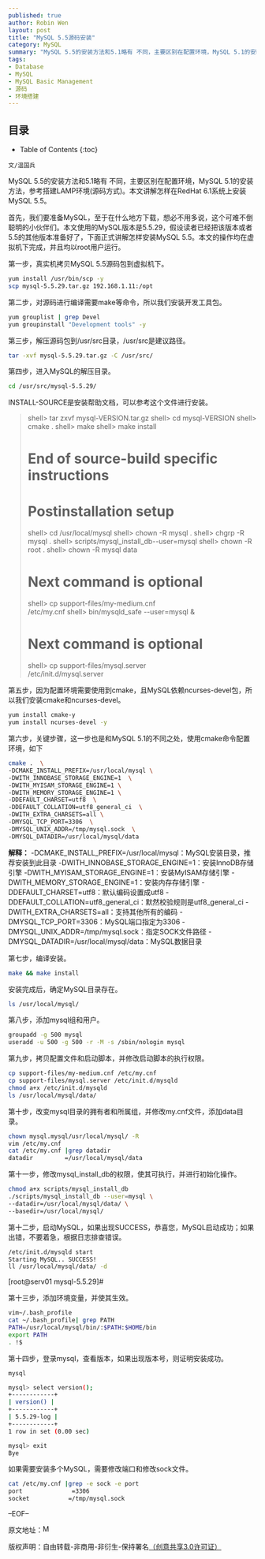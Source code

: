 ```yaml
---
published: true
author: Robin Wen
layout: post
title: "MySQL 5.5源码安装"
category: MySQL
summary: "MySQL 5.5的安装方法和5.1略有 不同，主要区别在配置环境，MySQL 5.1的安装方法，参考搭建LAMP环境(源码方式)。本文讲解怎样在RedHat 6.1系统上安装MySQL 5.5。"
tags: 
- Database
- MySQL
- MySQL Basic Management
- 源码
- 环境搭建
---
```


## 目录 ##

* Table of Contents
{:toc}

`文/温国兵`

MySQL 5.5的安装方法和5.1略有 不同，主要区别在配置环境，MySQL 5.1的安装方法，参考搭建LAMP环境(源码方式)。本文讲解怎样在RedHat 6.1系统上安装MySQL 5.5。

首先，我们要准备MySQL，至于在什么地方下载，想必不用多说，这个可难不倒聪明的小伙伴们。本文使用的MySQL版本是5.5.29，假设读者已经把该版本或者5.5的其他版本准备好了，下面正式讲解怎样安装MySQL 5.5。本文的操作均在虚拟机下完成，并且均以root用户运行。

第一步，真实机拷贝MySQL 5.5源码包到虚拟机下。

``` bash
yum install /usr/bin/scp -y
scp mysql-5.5.29.tar.gz 192.168.1.11:/opt
```

第二步，对源码进行编译需要make等命令，所以我们安装开发工具包。

``` bash
yum grouplist | grep Devel
yum groupinstall "Development tools" -y
```

第三步，解压源码包到/usr/src目录，/usr/src是建议路径。

``` bash
tar -xvf mysql-5.5.29.tar.gz -C /usr/src/
```

第四步，进入MySQL的解压目录。

``` bash
cd /usr/src/mysql-5.5.29/
```

INSTALL-SOURCE是安装帮助文档，可以参考这个文件进行安装。

> shell> tar zxvf mysql-VERSION.tar.gz
> shell> cd mysql-VERSION
> shell> cmake .
> shell> make
> shell> make install
> # End of source-build specific instructions
> # Postinstallation setup
> shell> cd /usr/local/mysql
> shell> chown -R mysql .
> shell> chgrp -R mysql .
> shell> scripts/mysql_install_db--user=mysql
> shell> chown -R root .
> shell> chown -R mysql data
> # Next command is optional
> shell> cp support-files/my-medium.cnf \
/etc/my.cnf
> shell> bin/mysqld_safe --user=mysql &
> # Next command is optional
> shell> cp support-files/mysql.server \
> /etc/init.d/mysql.server

第五步，因为配置环境需要使用到cmake，且MySQL依赖ncurses-devel包，所以我们安装cmake和ncurses-devel。

``` bash
yum install cmake-y
yum install ncurses-devel -y
```

第六步，关键步骤，这一步也是和MySQL 5.1的不同之处，使用cmake命令配置环境，如下

``` bash
cmake .  \
-DCMAKE_INSTALL_PREFIX=/usr/local/mysql \
-DWITH_INNOBASE_STORAGE_ENGINE=1  \
-DWITH_MYISAM_STORAGE_ENGINE=1 \
-DWITH_MEMORY_STORAGE_ENGINE=1 \
-DDEFAULT_CHARSET=utf8  \
-DDEFAULT_COLLATION=utf8_general_ci  \
-DWITH_EXTRA_CHARSETS=all \
-DMYSQL_TCP_PORT=3306  \
-DMYSQL_UNIX_ADDR=/tmp/mysql.sock  \
-DMYSQL_DATADIR=/usr/local/mysql/data
```

**解释：**
-DCMAKE_INSTALL_PREFIX=/usr/local/mysql：MySQL安装目录，推荐安装到此目录
-DWITH_INNOBASE_STORAGE_ENGINE=1：安装InnoDB存储引擎
-DWITH_MYISAM_STORAGE_ENGINE=1：安装MyISAM存储引擎
-DWITH_MEMORY_STORAGE_ENGINE=1：安装内存存储引擎
-DDEFAULT_CHARSET=utf8：默认编码设置成utf8
-DDEFAULT_COLLATION=utf8_general_ci：默然校验规则是utf8_general_ci
-DWITH_EXTRA_CHARSETS=all：支持其他所有的编码
-DMYSQL_TCP_PORT=3306：MySQL端口指定为3306
-DMYSQL_UNIX_ADDR=/tmp/mysql.sock：指定SOCK文件路径
-DMYSQL_DATADIR=/usr/local/mysql/data：MySQL数据目录

第七步，编译安装。

``` bash
make && make install
```

安装完成后，确定MySQL目录存在。

``` bash
ls /usr/local/mysql/
```

第八步，添加mysql组和用户。

``` bash
groupadd -g 500 mysql
useradd -u 500 -g 500 -r -M -s /sbin/nologin mysql
```

第九步，拷贝配置文件和启动脚本，并修改启动脚本的执行权限。

``` bash
cp support-files/my-medium.cnf /etc/my.cnf
cp support-files/mysql.server /etc/init.d/mysqld
chmod a+x /etc/init.d/mysqld
ls /usr/local/mysql/data/
```

第十步，改变mysql目录的拥有者和所属组，并修改my.cnf文件，添加data目录。

``` bash
chown mysql.mysql/usr/local/mysql/ -R
vim /etc/my.cnf
cat /etc/my.cnf |grep datadir
datadir         =/usr/local/mysql/data
```

第十一步，修改mysql_install_db的权限，使其可执行，并进行初始化操作。

``` bash
chmod a+x scripts/mysql_install_db
./scripts/mysql_install_db --user=mysql \
--datadir=/usr/local/mysql/data/ \
--basedir=/usr/local/mysql/
```

第十二步，启动MySQL，如果出现SUCCESS，恭喜您，MySQL启动成功；如果出错，不要着急，根据日志排查错误。

``` bash
/etc/init.d/mysqld start
Starting MySQL.. SUCCESS!
ll /usr/local/mysql/data/ -d
```
[root@serv01 mysql-5.5.29]#

第十三步，添加环境变量，并使其生效。
``` bash
vim~/.bash_profile
cat ~/.bash_profile| grep PATH
PATH=/usr/local/mysql/bin/:$PATH:$HOME/bin
export PATH
. !$
```

第十四步，登录mysql，查看版本，如果出现版本号，则证明安装成功。

``` bash
mysql
```

``` bash
mysql> select version();
+------------+
| version() |
+------------+
| 5.5.29-log |
+------------+
1 row in set (0.00 sec)

mysql> exit
Bye
```

如果需要安装多个MySQL，需要修改端口和修改sock文件。

``` bash
cat /etc/my.cnf |grep -e sock -e port
port              =3306
socket           =/tmp/mysql.sock
```

–EOF–

原文地址：<a href="http://blog.csdn.net/justdb/article/details/12881957" target="_blank"><img src="http://i.imgur.com/BROigUO.jpg" title="MySQL 5.5源码安装" height="16px" width="16px" border="0" alt="MySQL 5.5源码安装" /></a>

版权声明：自由转载-非商用-非衍生-保持署名<a href="http://creativecommons.org/licenses/by-nc-nd/3.0/deed.zh" target="_blank">（创意共享3.0许可证）</a>
